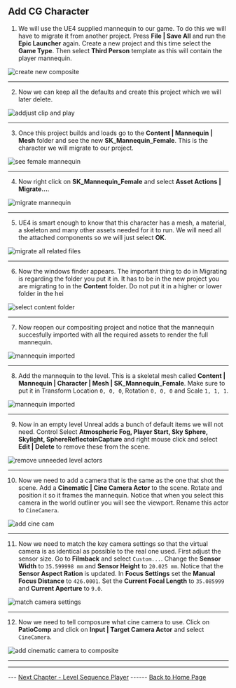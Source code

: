 ## Add CG Character

1.  We will use the UE4 supplied mannequin to our game.  To do this we will have to migrate it from another project.  Press **File | Save All** and run the **Epic Launcher** again.  Create a new project and this time select the **Game Type**.  Then select **Third Person** template as this will contain the player mannequin.

![create new composite](../images/thirdPersonGameProject.jpg)

***

2. Now we can keep all the defaults and create this project which we will later delete. 

![addjust clip and play](../images/createTempProject.jpg)

***

3. Once this project builds and loads go to the **Content | Mannequin | Mesh** folder and see the new **SK_Mannequin_Female**.  This is the character we will migrate to our project.

![see female mannequin](../images/femalmanequin.jpg)

***

4. Now right click on **SK_Mannequin_Female** and select **Asset Actions | Migrate...**.

![migrate mannequin](../images/migrateMannequin.jpg)

***

5. UE4 is smart enough to know that this character has a mesh, a material, a skeleton and many other assets needed for it to run.  We will need all the attached components so we will just select **OK**.

![migrate all related files](../images/ue4SelectsAllNeedeFiles.jpg)

***

6. Now the windows finder appears.  The important thing to do in Migrating is regarding the folder you put it in.  It has to be in the new project you are migrating to in the **Content** folder.  Do not put it in a higher or lower folder in the hei

![select content folder](../images/selectContentFolder.jpg)

***

7. Now reopen our compositing project and notice that the mannequin succesfully imported with all the required assets to render the full mannequin.


![mannequin imported](../images/mannequinImported.jpg)

***

8. Add the mannequin to the level.  This is a skeletal mesh called **Content | Mannequin | Character | Mesh | SK_Mannequin_Female**.  Make sure to put it in Transform Location `0, 0, 0`, Rotation `0, 0, 0` and Scale `1, 1, 1`.

![mannequin imported](../images/addMannequinToLevel.jpg)

***

9. Now in an empty level Unreal adds a bunch of default items we will not need.  Control Select **Atmospheric Fog, Player Start, Sky Sphere, Skylight, SphereReflectoinCapture** and right mouse click and select **Edit | Delete** to remove these from the scene.

![remove unneeded level actors](../images/deletePeripheralObjects.jpg)

***

10. Now we need to add a camera that is the same as the one that shot the scene.  Add a **Cinematic | Cine Camera Actor** to the scene.  Rotate and position it so it frames the mannequin.  Notice that when you select this camera in the world outliner you will see the viewport. Rename this actor to `CineCamera`.

![add cine cam](../images/addCineMac.jpg)

***

11. Now we need to match the key camera settings so that the virtual camera is as identical as possible to the real one used. First adjust the sensor size.  Go to **Filmback** and select `Custom...`. Change the **Sensor Width** to `35.599998 mm` and **Sensor Height** to `20.025 mm`.  Notice that the **Sensor Aspect Ration** is updated. In **Focus Settings** set the **Manual Focus Distance** to `426.0001`.  Set the **Current Focal Length** to `35.085999` and **Current Aperture** to `9.0`.

![match camera settings](../images/matchCamSettings.jpg)

***


12.  Now we need to tell composure what cine camera to use.  Click on **PatioComp** and click on **Input | Target Camera Actor** and select `CineCamera`.

![add cinematic camera to composite](../images/cineCamToComp.jpg)

***








***

--- [Next Chapter - Level Sequence Player](../first_sequence/README.md) ------ [Back to Home Page](../README.md)